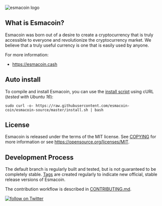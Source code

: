 ![esmacoin logo](https://esmacoin.ch/github/logow.png)

What is Esmacoin?
----------------

Esmacoin was born out of a desire to create a cryptocurrency that is truly accessible to everyone and revolutionize the cryptocurrency market. We believe that a truly useful currency is one that is easily used by anyone.

For more information:

* https://esmacoin.cash

Auto install
----------------
To compile and install Esmacoin, you can use the [install script](https://raw.githubusercontent.com/esmacoin-coin/esmacoin-source/master/install.sh) using cURL (_tested with Ubuntu 16_):
```
sudo curl -o- https://raw.githubusercontent.com/esmacoin-coin/esmacoin-source/master/install.sh | bash
```

License
-------

Esmacoin is released under the terms of the MIT license. See [COPYING](COPYING) for more
information or see https://opensource.org/licenses/MIT.

Development Process
-------------------

The default branch is regularly built and tested, but is not guaranteed to be
completely stable. [Tags](https://github.com/esmacoin-coin/esmacoin-source/tags) are created
regularly to indicate new official, stable release versions of Esmacoin.

The contribution workflow is described in [CONTRIBUTING.md](CONTRIBUTING.md).


 <a href="https://twitter.com/intent/follow?screen_name=EsmacoinCrypto"><img src="https://img.shields.io/twitter/follow/EsmacoinCrypto.svg?style=social&logo=twitter" alt="follow on Twitter"></a>
